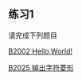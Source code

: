## 练习1

请完成下列题目

[B2002 Hello,World!](https://www.luogu.com.cn/problem/B2002)

[B2025 输出字符菱形](https://www.luogu.com.cn/problem/B2025)